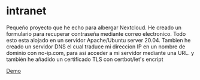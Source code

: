 # intranet
Pequeño proyecto que he echo para albergar Nextcloud. He creado un formulario para recuperar contraseña mediante correo electronico. Todo esto esta alojado en un servidor Apache/Ubuntu server 20.04. Tambien he creado un servidor DNS el cual traduce mi direccion IP en un nombre de dominio con no-ip.com, para asi acceder a mi servidor mediante una URL. y también he añadido un certificado TLS con certbot/let's encript


<a href="https://homeintranet.sytes.net"> Demo

